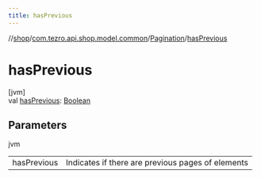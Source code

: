 ```yaml
---
title: hasPrevious
---
```

//[shop](../../../index.html)/[com.tezro.api.shop.model.common](../index.html)/[Pagination](index.html)/[hasPrevious](has-previous.html)



# hasPrevious



[jvm]\
val [hasPrevious](has-previous.html): [Boolean](https://kotlinlang.org/api/latest/jvm/stdlib/kotlin/-boolean/index.html)



## Parameters


jvm

| | |
|---|---|
| hasPrevious | Indicates if there are previous pages of elements |




